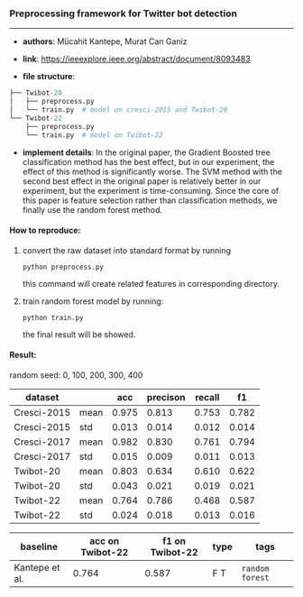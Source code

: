 ### Preprocessing framework for Twitter bot detection
---

- **authors**: Mücahit Kantepe, Murat Can Ganiz

- **link**: https://ieeexplore.ieee.org/abstract/document/8093483

- **file structure**: 

```python
├── Twibot-20
│   ├── preprocess.py
│   └── train.py  # model on cresci-2015 and Twibot-20 
└── Twibot-22
    ├── preprocess.py
    └── train.py  # model on Twibot-22 
```

- **implement details**: In the original paper, the Gradient Boosted tree classification method has the best effect, but in our experiment, the effect of this method is significantly worse. The SVM method with the second best effect in the original paper is relatively better in our experiment, but the experiment is time-consuming. Since the core
of this paper is feature selection rather than classification methods, we finally use the random forest method.

  

#### How to reproduce:

1. convert the raw dataset into standard format by running 

   `python preprocess.py`

   this command will create related features in corresponding directory.

2. train random forest model by running:

   `python train.py`

   the final result will be showed.



#### Result:

random seed: 0, 100, 200, 300, 400

| dataset     |      | acc   | precison| recall| f1    |
| ----------- | ---- | ----- | ------- | ----- | ----- |
| Cresci-2015 | mean | 0.975 | 0.813   | 0.753 | 0.782 |
| Cresci-2015 | std  | 0.013 | 0.014   | 0.012 | 0.014 |
| Cresci-2017 | mean | 0.982 | 0.830   | 0.761 | 0.794 |
| Cresci-2017 | std  | 0.015 | 0.009   | 0.011 | 0.013 |
| Twibot-20   | mean | 0.803 | 0.634   | 0.610 | 0.622 |
| Twibot-20   | std  | 0.043 | 0.021   | 0.019 | 0.021 |
| Twibot-22   | mean | 0.764 | 0.786   | 0.468 | 0.587 |
| Twibot-22   | std  | 0.024 | 0.018   | 0.013 | 0.016 |







| baseline | acc on Twibot-22 | f1 on Twibot-22 | type | tags|
| -------- | ---------------- | --------------- | ---- | --- |
| Kantepe et al.|0.764|0.587|F T|`random forest`|

